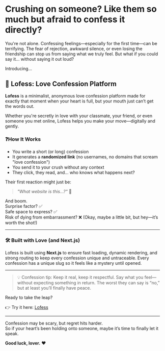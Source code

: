 # Crushing on someone? Like them so much but afraid to confess it directly?

You're not alone. Confessing feelings—especially for the first time—can be terrifying. The fear of rejection, awkward silence, or even losing the friendship can stop us from saying what we truly feel. But what if you could say it… without saying it out loud?

Introducing...

## 💌 Lofess: Love Confession Platform

**Lofess** is a minimalist, anonymous love confession platform made for exactly that moment when your heart is full, but your mouth just can’t get the words out.

Whether you're secretly in love with your classmate, your friend, or even someone you met online, Lofess helps you make your move—digitally and gently.

### ❓How It Works

- You write a short (or long) confession  
- It generates a **randomized link** (no usernames, no domains that scream "love confession")  
- You send it to your crush without any context  
- They click, they read, and… who knows what happens next?

Their first reaction might just be:  
> *"What website is this...?"* 👀

And boom.  
Surprise factor? ✅  
Safe space to express? ✅  
Risk of dying from embarrassment? ❌ (Okay, maybe a little bit, but hey—it’s worth the shot!)

---

### 🛠 Built with Love (and Next.js)

Lofess is built using **Next.js** to ensure fast loading, dynamic rendering, and strong routing to keep every confession unique and untraceable. Every confession has a unique slug so it feels like a mystery until opened.

---

> 💡 Confession tip: Keep it real, keep it respectful. Say what you feel—without expecting something in return. The worst they can say is “no,” but at least you’ll finally have peace.

Ready to take the leap?

👉 Try it here: [Lofess](https://lfss.vercel.app)

---

Confession may be scary, but regret hits harder.  
So if your heart’s been holding onto someone, maybe it’s time to finally let it speak.

**Good luck, lover.** ❤️